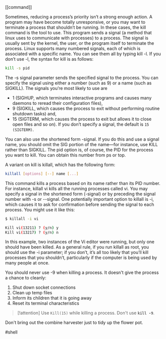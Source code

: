 
[[command]]

Sometimes, reducing a process’s priority isn’t a strong enough action. A program may have become totally unresponsive, or you may want to terminate a process that shouldn’t be running. In these cases, the kill command is the tool to use. This program sends a signal (a method that linux uses to communicate with processes) to a process. The signal is usually sent by the kernel, the user, or the program itself to terminate the process. Linux supports many numbered signals, each of which is associated with a specific name. You can see them all by typing kill -l. If you don’t use -l, the syntax for kill is as follows:

```bash
kill -s pid
```

The -s signal parameter sends the specified signal to the process. You can specify the signal using either a number (such as 9) or a name (such as SIGKILL). The signals you’re most likely to use are
- 1 (SIGHUP, which terminates interactive programs and causes many daemons to reread their configuration files), 
- 9 (SIGKILL, which causes the process to exit without performing routine shutdown tasks) and,
- 15 (SIGTERM, which causes the process to exit but allows it to close open files and so on). If you don’t specify a signal, the default is `15 (SIGTERM)`.

 You can also use the shortened form -signal. If you do this and use a signal name, you should omit the SIG portion of the name—for instance, use KILL rather than SIGKILL. The pid option is, of course, the PID for the process you want to kill. You can obtain this number from ps or top.

A variant on kill is killall, which has the following form:

```bash
killall [options] [--] name [...]
```

This command kills a process based on its name rather than its PID number. For instance, killall vi kills all the running processes called vi. You may specify a signal in the shortened form (-signal) or by preceding the signal number with -s or --signal. One potentially important option to killall is -i, which causes it to ask for confirmation before sending the signal to each process. You might use it like this:

```bash
$ killall -i vi

Kill vi(13211) ? (y/n) y
Kill vi(13217) ? (y/n) n
```

In this example, two instances of the Vi editor were running, but only one should have been killed. As a general rule, if you run killall as root, you should use the -i parameter; 
if you don’t, it’s all too likely that you’ll kill processes that you shouldn’t, particularly if the computer is being used by many people at once.

You should never use -9 when killing a process.
It doesn't give the process a chance to cleanly:

1. Shut down socket connections
2. Clean up temp files
3. Inform its children that it is going away
4. Reset its terminal characteristics

>[!attention]
Use `Kill(15)` while killing a process.
Don't use **`kill -9`**. 

Don't bring out the combine harvester just to tidy up the flower pot.

#shell 